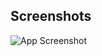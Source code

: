  
## Screenshots  
![App Screenshot](C:\Users\Lautaro\Desktop\backend-desafio1\img\1preentrega.PNG)

